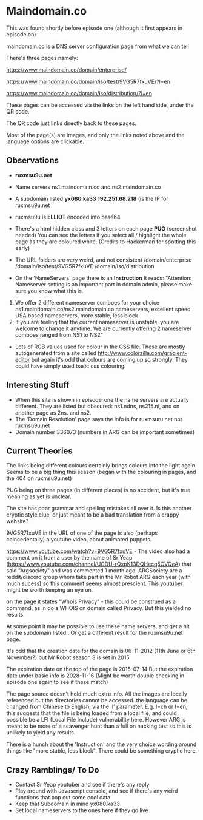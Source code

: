 Maindomain.co
=============

This was found shortly before episode one (although it first appears in episode on)

maindomain.co is a DNS server configuration page from what we can tell

There's three pages namely:

https://www.maindomain.co/domain/enterprise/

https://www.maindomain.co/domain/iso/test/9VG5R7fxuVE/?l=en

https://www.maindomain.co/domain/iso/distribution/?l=en

These pages can be accessed via the links on the left hand side, under the QR code. 

The QR code just links directly back to these pages. 

Most of the page(s) are images, and only the links noted above and the language options are clickable. 

Observations
------------

- **ruxmsu9u.net**
- Name servers ns1.maindomain.co and ns2.maindomain.co
- A subdomain listed **yx080.ka33** **192.251.68.218** (is the IP for ruxmsu9u.net
- ruxmsu9u is **ELLIOT** encoded into base64
- There's a html hidden class and 3 letters on each page **PUG** (screenshot needed)
  You can see the letters if you select all / highlight the whole page as they are coloured white. (Credits to Hackerman for spotting this early)
- The URL folders are very weird, and not consistent
  /domain/enterprise
  /domain/iso/test/9VG5R7fxuVE
  /domain/iso/distribution
  
- On the 'NameServers' page there is an **Instruction**
It reads:
"Attention: Nameserver setting is an important part in domain admin, please make sure you know what this is.
1. We offer 2 different nameserver comboes for your choice
ns1.maindomain.co/ns2.maindomain.co nameservers, excellent speed
USA based nameservers, more stable, less block
2. If you are feeling that the current nameserver is unstable, you are welcome to change it anytime. We are currently offering 2 nameserver comboes ranged from NS1 to NS2"

- Lots of RGB values used for colour in the CSS file. 
  These are mostly autogenerated from a site called http://www.colorzilla.com/gradient-editor but again it's odd that colours are coming up so strongly. They could have simply used basic css colouring. 
  
  
Interesting Stuff
-----------------

- When this site is shown in episode_one the name servers are actually different. 
  They are listed but obscured: ns1.ndns, ns215.ni, and on another page as 2ns. and ns2.
- The 'Domain Resolution' page says the info is for ruxmsuru.net not ruxmsu9u.net
- Domain number 336073 (numbers in ARG can be important sometimes)


Current Theories
----------------
The links being different colours certainly brings colours into the light again. Seems to be a big thing this season (began with the colouring in pages, and the 404 on ruxmsu9u.net)

PUG being on three pages (in different places) is no accident, but it's true meaning as yet is unclear. 

The site has poor grammar and spelling mistakes all over it. Is this another cryptic style clue, or just meant to be a bad translation from a crappy website?


9VG5R7fxuVE in the URL of one of the page is also (perhaps coincedentally) a youtube video, about animated puppets. 

https://www.youtube.com/watch?v=9VG5R7fxuVE - The video also had a comment on it from a user by the name of Sr Yeap (https://www.youtube.com/channel/UCDU-rQxpK13DQHecq5OVQeA) that said "Argsociety" and was commented 1 month ago. 
ARGSociety are a reddit/discord group whom take part in the Mr Robot ARG each year (with much sucess) so this comment seems almost prescient. This youtuber might be worth keeping an eye on. 

on the page it states "Whois Privacy" - this could be construed as a command, as in do a WHOIS on domain called Privacy. But this yielded no results. 

At some point it may be possible to use these name servers, and get a hit on the subdomain listed.. Or get a different result for the ruxmsu9u.net page. 

It's odd that the creation date for the domain is 06-11-2012 (11th June or 6th November?) but Mr Robot season 3 is set in 2015

The expiration date on the top of the page is 2015-07-14
But the expiration date under basic info is 2028-11-16 
(Might be worth double checking in episode one again to see if these match)

The page source doesn't hold much extra info. All the images are locally referenced but the directories cannot be accessed.
the language can be changed from Chinese to English, via the 'l' parameter. 
E.g. l=ch or l=en, this suggests that the file is being loaded from a local file, and could possible be a LFI (Local File Include) vulnerability here. However ARG is meant to be more of a scavenger hunt than a full on hacking test so this is unlikely to yield any results. 

There is a hunch about the 'Instruction' and the very choice wording around things like "more stable, less block". There could be something cryptic here.

Crazy Ramblings/ To Do
----------------------

- Contact Sr Yeap youtuber and see if there's any reply
- Play around with Javascript console, and see if there's any weird functions that pop out some cool data.
- Keep that Subdomain in mind yx080.ka33
- Set local nameservers to the ones here if they go live
